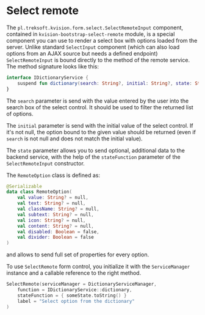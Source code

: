 # Select remote

The `pl.treksoft.kvision.form.select.SelectRemoteInput` component, contained in `kvision-bootstrap-select-remote` module, is a special component you can use to render a select box with options loaded from the server. Unlike standard `SelectInput` component \(which can also load options from an AJAX source but needs a defined endpoint\) `SelectRemoteInput` is bound directly to the method of the remote service. The method signature looks like this:

```kotlin
interface IDictionaryService {
    suspend fun dictionary(search: String?, initial: String?, state: String?): List<RemoteOption>
}
```

The `search` parameter is send with the value entered by the user into the search box of the select control. It should be used to filter the returned list of options.

 The `initial` parameter is send with the initial value of the select control. If it's not null, the option bound to the given value should be returned \(even if `search` is not null and does not match the initial value\).

The `state` parameter allows you to send optional, additional data to the backend service, with the help of the `stateFunction` parameter of the `SelectRemoteInput` constructor.

The `RemoteOption` class is defined as:

```kotlin
@Serializable
data class RemoteOption(
    val value: String? = null,
    val text: String? = null,
    val className: String? = null,
    val subtext: String? = null,
    val icon: String? = null,
    val content: String? = null,
    val disabled: Boolean = false,
    val divider: Boolean = false
)
```

and allows to send full set of properties for every option.

To use `SelectRemote` form control, you initialize it with the `ServiceManager` instance and a callable reference to the right method. 

```kotlin
SelectRemote(serviceManager = DictionaryServiceManager, 
    function = IDictionaryService::dictionary,
    stateFunction = { someState.toString() }
    label = "Select option from the dictionary"
)
```



